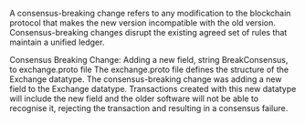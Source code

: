 A consensus-breaking change refers to any modification to the blockchain protocol that makes the new version incompatible with the old version. Consensus-breaking changes disrupt the existing agreed set of rules that maintain a unified ledger.

Consensus Breaking Change: Adding a new field, string BreakConsensus, to exchange.proto file
The exchange.proto file defines the structure of the Exchange datatype. The consensus-breaking change was adding a new field to the Exchange datatype. Transactions created with this new datatype will include the new field and the older software will not be able to recognise it, rejecting the transaction and resulting in a consensus failure.

